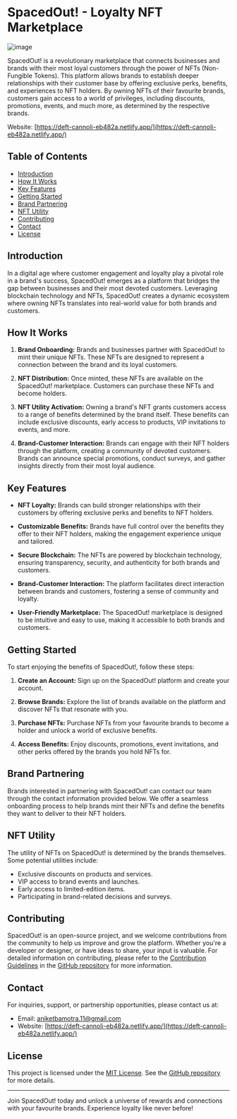# SpacedOut! - Loyalty NFT Marketplace

![image](https://github.com/aniketbamotra/SpacedOut/assets/77141071/aa564ce1-7105-4b44-99a2-4e985a666a63)

SpacedOut! is a revolutionary marketplace that connects businesses and brands with their most loyal customers through the power of NFTs (Non-Fungible Tokens). This platform allows brands to establish deeper relationships with their customer base by offering exclusive perks, benefits, and experiences to NFT holders. By owning NFTs of their favourite brands, customers gain access to a world of privileges, including discounts, promotions, events, and much more, as determined by the respective brands.

Website: [https://deft-cannoli-eb482a.netlify.app/](https://deft-cannoli-eb482a.netlify.app/)

## Table of Contents

- [Introduction](#introduction)
- [How It Works](#how-it-works)
- [Key Features](#key-features)
- [Getting Started](#getting-started)
- [Brand Partnering](#brand-partnering)
- [NFT Utility](#nft-utility)
- [Contributing](#contributing)
- [Contact](#contact)
- [License](#license)

## Introduction

In a digital age where customer engagement and loyalty play a pivotal role in a brand's success, SpacedOut! emerges as a platform that bridges the gap between businesses and their most devoted customers. Leveraging blockchain technology and NFTs, SpacedOut! creates a dynamic ecosystem where owning NFTs translates into real-world value for both brands and customers.

## How It Works

1. **Brand Onboarding:** Brands and businesses partner with SpacedOut! to mint their unique NFTs. These NFTs are designed to represent a connection between the brand and its loyal customers.

2. **NFT Distribution:** Once minted, these NFTs are available on the SpacedOut! marketplace. Customers can purchase these NFTs and become holders.

3. **NFT Utility Activation:** Owning a brand's NFT grants customers access to a range of benefits determined by the brand itself. These benefits can include exclusive discounts, early access to products, VIP invitations to events, and more.

4. **Brand-Customer Interaction:** Brands can engage with their NFT holders through the platform, creating a community of devoted customers. Brands can announce special promotions, conduct surveys, and gather insights directly from their most loyal audience.

## Key Features

- **NFT Loyalty:** Brands can build stronger relationships with their customers by offering exclusive perks and benefits to NFT holders.

- **Customizable Benefits:** Brands have full control over the benefits they offer to their NFT holders, making the engagement experience unique and tailored.

- **Secure Blockchain:** The NFTs are powered by blockchain technology, ensuring transparency, security, and authenticity for both brands and customers.

- **Brand-Customer Interaction:** The platform facilitates direct interaction between brands and customers, fostering a sense of community and loyalty.

- **User-Friendly Marketplace:** The SpacedOut! marketplace is designed to be intuitive and easy to use, making it accessible to both brands and customers.

## Getting Started

To start enjoying the benefits of SpacedOut!, follow these steps:

1. **Create an Account:** Sign up on the SpacedOut! platform and create your account.

2. **Browse Brands:** Explore the list of brands available on the platform and discover NFTs that resonate with you.

3. **Purchase NFTs:** Purchase NFTs from your favourite brands to become a holder and unlock a world of exclusive benefits.

4. **Access Benefits:** Enjoy discounts, promotions, event invitations, and other perks offered by the brands you hold NFTs for.

## Brand Partnering

Brands interested in partnering with SpacedOut! can contact our team through the contact information provided below. We offer a seamless onboarding process to help brands mint their NFTs and define the benefits they want to deliver to their NFT holders.

## NFT Utility

The utility of NFTs on SpacedOut! is determined by the brands themselves. Some potential utilities include:

- Exclusive discounts on products and services.
- VIP access to brand events and launches.
- Early access to limited-edition items.
- Participating in brand-related decisions and surveys.

## Contributing

SpacedOut! is an open-source project, and we welcome contributions from the community to help us improve and grow the platform. Whether you're a developer or designer, or have ideas to share, your input is valuable. For detailed information on contributing, please refer to the [Contribution Guidelines](CONTRIBUTING.md) in the [GitHub repository](https://github.com/aniketbamotra/SpacedOut) for more information.

## Contact

For inquiries, support, or partnership opportunities, please contact us at:
- Email: aniketbamotra.11@gmail.com
- Website: [https://deft-cannoli-eb482a.netlify.app/](https://deft-cannoli-eb482a.netlify.app/)

## License

This project is licensed under the [MIT License](LICENSE). See the [GitHub repository](https://github.com/aniketbamotra/SpacedOut) for more details.

---

Join SpacedOut! today and unlock a universe of rewards and connections with your favourite brands. Experience loyalty like never before!
